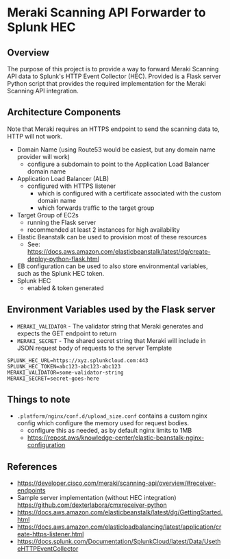 # Meraki Scanning API Forwarder to Splunk HEC
## Overview
The purpose of this project is to provide a way to forward Meraki Scanning API data to Splunk's HTTP Event Collector (HEC). 
Provided is a Flask server Python script that provides the required implementation for the Meraki Scanning API integration.

## Architecture Components
Note that Meraki requires an HTTPS endpoint to send the scanning data to, HTTP will not work.
- Domain Name (using Route53 would be easiest, but any domain name provider will work)
  - configure a subdomain to point to the Application Load Balancer domain name
- Application Load Balancer (ALB)
  - configured with HTTPS listener
      - which is configured with a certificate associated with the custom domain name
      - which forwards traffic to the target group
- Target Group of EC2s
    - running the Flask server
    - recommended at least 2 instances for high availability
- Elastic Beanstalk can be used to provision most of these resources
  - See: https://docs.aws.amazon.com/elasticbeanstalk/latest/dg/create-deploy-python-flask.html
- EB configuration can be used to also store environmental variables, such as the Splunk HEC token.
- Splunk HEC
    - enabled & token generated

## Environment Variables used by the Flask server
- `MERAKI_VALIDATOR` - The validator string that Meraki generates and expects the GET endpoint to return
- `MERAKI_SECRET` - The shared secret string that Meraki will include in JSON request body of requests to the server
Template
```
SPLUNK_HEC_URL=https://xyz.splunkcloud.com:443
SPLUNK_HEC_TOKEN=abc123-abc123-abc123
MERAKI_VALIDATOR=some-validator-string
MERAKI_SECRET=secret-goes-here
```

## Things to note
- `.platform/nginx/conf.d/upload_size.conf` contains a custom nginx config which configure the memory used for request bodies.
  - configure this as needed, as by default nginx limits to 1MB
  - https://repost.aws/knowledge-center/elastic-beanstalk-nginx-configuration

## References
- https://developer.cisco.com/meraki/scanning-api/overview/#receiver-endpoints
- Sample server implementation (without HEC integration) https://github.com/dexterlabora/cmxreceiver-python
- https://docs.aws.amazon.com/elasticbeanstalk/latest/dg/GettingStarted.html
- https://docs.aws.amazon.com/elasticloadbalancing/latest/application/create-https-listener.html
- https://docs.splunk.com/Documentation/SplunkCloud/latest/Data/UsetheHTTPEventCollector

